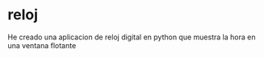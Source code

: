 # reloj
He creado una aplicacion de reloj digital en python
que muestra la hora en una ventana flotante
